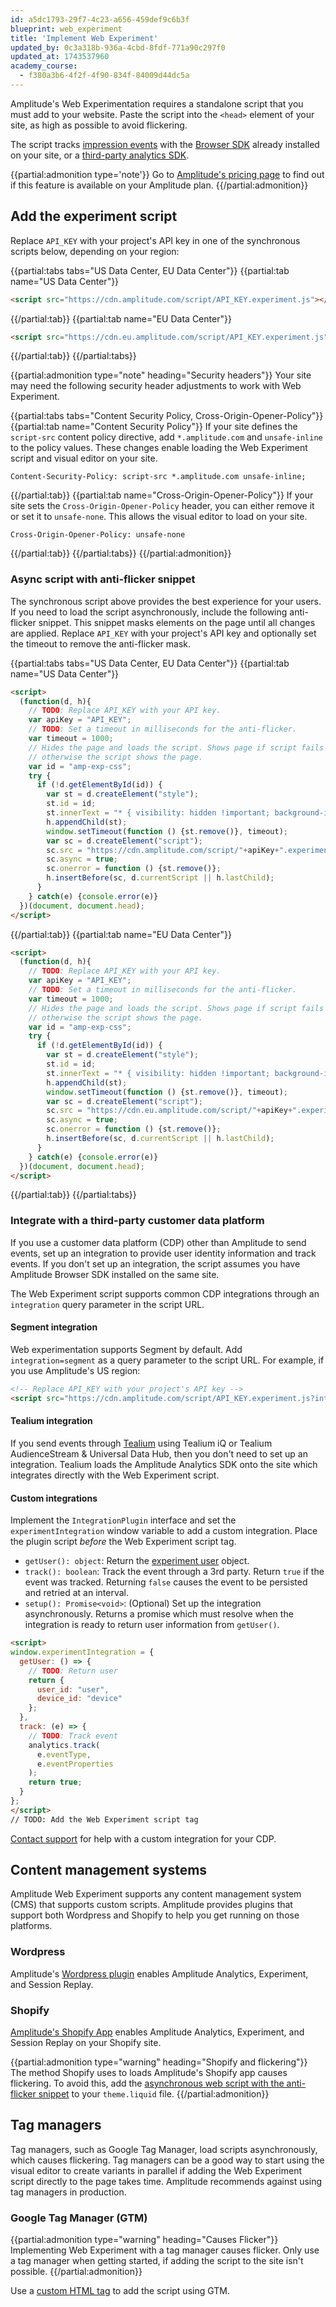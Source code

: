 ```yaml
---
id: a5dc1793-29f7-4c23-a656-459def9c6b3f
blueprint: web_experiment
title: 'Implement Web Experiment'
updated_by: 0c3a318b-936a-4cbd-8fdf-771a90c297f0
updated_at: 1743537960
academy_course:
  - f380a3b6-4f2f-4f90-834f-84009d44dc5a
---
```

Amplitude's Web Experimentation requires a standalone script that you must add to your website. Paste the script into the `<head>` element of your site, as high as possible to avoid flickering.

The script tracks [impression events](/docs/web-experiment/tracking#impressions) with the [Browser SDK](/docs/sdks/analytics/browser/browser-sdk-2) already installed on your site, or a [third-party analytics SDK](#integrate-with-a-third-party-cdp).

{{partial:admonition type='note'}}
Go to [Amplitude's pricing page](https://amplitude.com/pricing) to find out if this feature is available on your Amplitude plan.
{{/partial:admonition}}

## Add the experiment script

Replace `API_KEY` with your project's API key in one of the synchronous scripts below, depending on your region:

{{partial:tabs tabs="US Data Center, EU Data Center"}}
{{partial:tab name="US Data Center"}}
```html
<script src="https://cdn.amplitude.com/script/API_KEY.experiment.js"></script>
```
{{/partial:tab}}
{{partial:tab name="EU Data Center"}}
```html
<script src="https://cdn.eu.amplitude.com/script/API_KEY.experiment.js"></script>
```
{{/partial:tab}}
{{/partial:tabs}}

{{partial:admonition type="note" heading="Security headers"}}
Your site may need the following security header adjustments to work with Web Experiment.

{{partial:tabs tabs="Content Security Policy, Cross-Origin-Opener-Policy"}}
{{partial:tab name="Content Security Policy"}}
If your site defines the `script-src` content policy directive, add `*.amplitude.com` and `unsafe-inline` to the policy values. These changes enable loading the Web Experiment script and visual editor on your site.

```text
Content-Security-Policy: script-src *.amplitude.com unsafe-inline;
```
{{/partial:tab}}
{{partial:tab name="Cross-Origin-Opener-Policy"}}
If your site sets the `Cross-Origin-Opener-Policy` header, you can either remove it or set it to `unsafe-none`. This allows the visual editor to load on your site.

```text
Cross-Origin-Opener-Policy: unsafe-none
```
{{/partial:tab}}
{{/partial:tabs}}
{{/partial:admonition}}

### Async script with anti-flicker snippet

The synchronous script above provides the best experience for your users. If you need to load the script asynchronously, include the following anti-flicker snippet. This snippet masks elements on the page until all changes are applied. Replace `API_KEY` with your project's API key and optionally set the timeout to remove the anti-flicker mask.

{{partial:tabs tabs="US Data Center, EU Data Center"}}
{{partial:tab name="US Data Center"}}

```html
<script>
  (function(d, h){
    // TODO: Replace API_KEY with your API key.
    var apiKey = "API_KEY"; 
    // TODO: Set a timeout in milliseconds for the anti-flicker.
    var timeout = 1000; 
    // Hides the page and loads the script. Shows page if script fails to load,
    // otherwise the script shows the page.
    var id = "amp-exp-css";
    try {
      if (!d.getElementById(id)) {
        var st = d.createElement("style");
        st.id = id;
        st.innerText = "* { visibility: hidden !important; background-image: none !important; }";
        h.appendChild(st);
        window.setTimeout(function () {st.remove()}, timeout);
        var sc = d.createElement("script");
        sc.src = "https://cdn.amplitude.com/script/"+apiKey+".experiment.js";
        sc.async = true;
        sc.onerror = function () {st.remove()};
        h.insertBefore(sc, d.currentScript || h.lastChild);
      }
    } catch(e) {console.error(e)}
  })(document, document.head);
</script>
```

{{/partial:tab}}
{{partial:tab name="EU Data Center"}}

```html
<script>
  (function(d, h){
    // TODO: Replace API_KEY with your API key.
    var apiKey = "API_KEY"; 
    // TODO: Set a timeout in milliseconds for the anti-flicker.
    var timeout = 1000; 
    // Hides the page and loads the script. Shows page if script fails to load,
    // otherwise the script shows the page.
    var id = "amp-exp-css";
    try {
      if (!d.getElementById(id)) {
        var st = d.createElement("style");
        st.id = id;
        st.innerText = "* { visibility: hidden !important; background-image: none !important; }";
        h.appendChild(st);
        window.setTimeout(function () {st.remove()}, timeout);
        var sc = d.createElement("script");
        sc.src = "https://cdn.eu.amplitude.com/script/"+apiKey+".experiment.js";
        sc.async = true;
        sc.onerror = function () {st.remove()};
        h.insertBefore(sc, d.currentScript || h.lastChild);
      }
    } catch(e) {console.error(e)}
  })(document, document.head);
</script>
```

{{/partial:tab}}
{{/partial:tabs}}

### Integrate with a third-party customer data platform

If you use a customer data platform (CDP) other than Amplitude to send events, set up an integration to provide user identity information and track events. If you don't set up an integration, the script assumes you have Amplitude Browser SDK installed on the same site.

The Web Experiment script supports common CDP integrations through an `integration` query parameter in the  script URL.

#### Segment integration

Web experimentation supports Segment by default. Add `integration=segment` as a query parameter to the script URL. For example, if you use Amplitude's US region:

```html
<!-- Replace API_KEY with your project's API key -->
<script src="https://cdn.amplitude.com/script/API_KEY.experiment.js?integration=segment"></script>
```

#### Tealium integration

If you send events through [Tealium](/docs/data/source-catalog/tealium) using Tealium iQ or Tealium AudienceStream & Universal Data Hub, then you don't need to set up an integration. Tealium loads the Amplitude Analytics SDK onto the site which integrates directly with the Web Experiment script.

#### Custom integrations

Implement the `IntegrationPlugin` interface and set the `experimentIntegration` window variable to add a custom integration. Place the plugin script *before* the Web Experiment script tag.

* `getUser(): object`: Return the [experiment user](/docs/feature-experiment/data-model#users) object.
* `track(): boolean`: Track the event through a 3rd party. Return `true` if the event was tracked. Returning `false` causes the event to be persisted and retried at an interval.
* `setup(): Promise<void>`: (Optional) Set up the integration asynchronously. Returns a promise which must resolve when the integration is ready to return user information from `getUser()`.

```html
<script>
window.experimentIntegration = {
  getUser: () => {
    // TODO: Return user
    return {
      user_id: "user",
      device_id: "device"
    };
  },
  track: (e) => {
    // TODO: Track event
    analytics.track(
      e.eventType,
      e.eventProperties
    );
    return true;
  }
};
</script>
// TODO: Add the Web Experiment script tag
```

[Contact support](https://amplitude.zendesk.com/hc/en-us/requests/new) for help with a custom integration for your CDP.

## Content management systems

Amplitude Web Experiment supports any content management system (CMS) that supports custom scripts. Amplitude provides plugins that support both Wordpress and Shopify to help you get running on those platforms.

### Wordpress

Amplitude's [Wordpress plugin](/docs/data/amplitude-wordpress-plugin) enables Amplitude Analytics, Experiment, and Session Replay.

### Shopify

[Amplitude's Shopify App](https://apps.shopify.com/amplitude) enables Amplitude Analytics, Experiment, and Session Replay on your Shopify site.

{{partial:admonition type="warning" heading="Shopify and flickering"}}
The method Shopify uses to loads Amplitude's Shopify app causes flickering. To avoid this, add the [asynchronous web script with the anti-flicker snippet](#async-script-with-anti-flicker-snippet) to your `theme.liquid` file.
{{/partial:admonition}}

## Tag managers

Tag managers, such as Google Tag Manager, load scripts asynchronously, which causes flickering. Tag managers can be a good way to start using the visual editor to create variants in parallel if adding the Web Experiment script directly to the page takes time. Amplitude recommends against using tag managers in production.

### Google Tag Manager (GTM)

{{partial:admonition type="warning" heading="Causes Flicker"}}
Implementing Web Experiment with a tag manager causes flicker. Only use a tag manager when getting started, if adding the script to the site isn't possible.
{{/partial:admonition}}

Use a [custom HTML tag](https://support.google.com/tagmanager/answer/6107167) to add the script using GTM.
